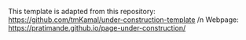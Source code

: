 This template is adapted from this repository: https://github.com/tmKamal/under-construction-template /n
Webpage: https://pratimande.github.io/page-under-construction/
